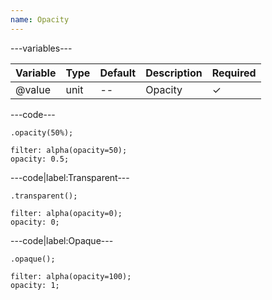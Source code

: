 ```yaml
---
name: Opacity
---
```


---variables---

| Variable | Type | Default | Description | Required |
| -------- | ---- | ------- | ----------- | -------- |
| @value   | unit | --      | Opacity     | ✓ |

---code---

```less
.opacity(50%);
```

```less
filter: alpha(opacity=50);
opacity: 0.5;
```

---code|label:Transparent---

```less
.transparent();
```

```less
filter: alpha(opacity=0);
opacity: 0;
```

---code|label:Opaque---

```less
.opaque();
```

```less
filter: alpha(opacity=100);
opacity: 1;
```